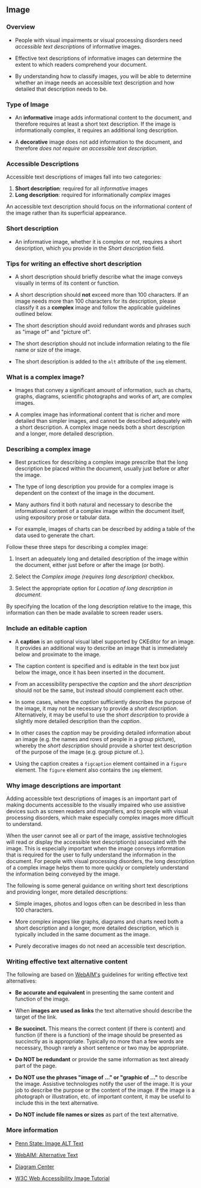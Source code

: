 ## Image

### Overview

* People with visual impairments or visual processing disorders need *accessible text descriptions* of informative images.

* Effective text descriptions of informative images can determine the extent to which readers comprehend your document.

* By understanding how to classify images, you will be able to determine whether an image needs an accessible text description and how detailed that description needs to be.

### Type of Image

* An **informative** image adds informational content to the document, and therefore requires at least a short text description. If the image is informationally complex, it requires an additional long description.

* A **decorative** image does not add information to the document, and therefore *does not require an accessible text description*.

### Accessible Descriptions

Accessible text descriptions of images fall into two categories:

1. **Short description**: required for all *informative* images
1. **Long description**: required for informationally *complex* images

An accessible text description should focus on the informational content of the image rather than its superficial appearance.

### Short description

* An informative image, whether it is complex or not, requires a short description, which you provide in the *Short description* field.

### Tips for writing an effective short description

* A short description should briefly describe what the image conveys visually in terms of its content or function.

* A short description should **not** exceed more than 100 characters. If an image needs more than 100 characters for its description, please classify it as a **complex** image and follow the applicable guidelines outlined below.

* The short description should avoid redundant words and phrases such as "image of" and "picture of".

* The short description should not include information relating to the file name or size of the image.

* The short description is added to the `alt` attribute of the `img` element.

### What is a complex image?

* Images that convey a significant amount of information, such as charts, graphs, diagrams, scientific photographs and works of art, are complex images.

* A complex image has informational content that is richer and more detailed than simpler images, and cannot be described adequately with a short description. A complex image needs both a short description and a longer, more detailed description.

### Describing a complex image

* Best practices for describing a complex image prescribe that the long description be placed within the document, usually just before or after the image.

* The type of long description you provide for a complex image is dependent on the context of the image in the document.

* Many authors find it both natural and necessary to describe the informational content of a complex image within the document itself, using expository prose or tabular data.

* For example, images of charts can be described by adding a table of the data used to generate the chart.

Follow these three steps for describing a complex image:

1. Insert an adequately long and detailed description of the image within the document, either just before or after the image (or both).

1. Select the *Complex image (requires long description)* checkbox.

1. Select the appropriate option for *Location of long description in document*.

By specifying the location of the long description relative to the image, this information can then be made available to screen reader users.

### Include an editable caption

* A **caption** is an optional visual label supported by CKEditor for an image. It provides an additional way to describe an image that is immediately below and proximate to the image.

* The caption content is specified and is editable in the text box just below the image, once it has been inserted in the document.

* From an accessibility perspective the *caption* and the *short description* should not be the same, but instead should complement each other.

* In some cases, where the *caption* sufficiently describes the purpose of the image, it may not be necessary to provide a *short description*. Alternatively, it may be useful to use the *short description* to provide a slightly more detailed description than the *caption*.

* In other cases the *caption* may be providing detailed information about an image (e.g. the names and rows of people in a group picture), whereby the *short description* should provide a shorter text description of the purpose of the image (e.g. group picture of..).

* Using the caption creates a `figcaption` element contained in a `figure` element.  The `figure` element also contains the `img` element.

### Why image descriptions are important

Adding accessible text descriptions of images is an important part of making documents accessible to the visually impaired who use assistive devices such as screen readers and magnifiers, and to people with visual processing disorders, which make especially complex images more difficult to understand.

When the user cannot see all or part of the image, assistive technologies will read or display the accessible text description(s) associated with the image. This is especially important when the image conveys information that is required for the user to fully understand the information in the document. For people with visual processing disorders, the long description of a complex image helps them to more quickly or completely understand the information being conveyed by the image.

The following is some general guidance on writing short text descriptions and providing longer, more detailed descriptions:

* Simple images, photos and logos often can be described in less than 100 characters.

* More complex images like graphs, diagrams and charts need both a short description and a longer, more detailed description, which is typically included in the same document as the image.

* Purely decorative images do not need an accessible text description.

### Writing effective text alternative content

The following are based on <a href="https://webaim.org/">WebAIM's</a> guidelines for writing effective text alternatives:

* **Be accurate and equivalent** in presenting the same content and function of the image.

* When **images are used as links** the text alternative should describe the target of the link.

* **Be succinct.** This means the correct content (if there is content) and function (if there is a function) of the image should be presented as succinctly as is appropriate. Typically no more than a few words are necessary, though rarely a short sentence or two may be appropriate.

* **Do NOT be redundant** or provide the same information as text already part of the page.

* **Do NOT use the phrases "image of ..." or "graphic of ..."** to describe the image. Assistive technologies notify the user of the image.  It is your job to describe the purpose or the content of the image.  If the image is a photograph or illustration, etc. of important content, it may be useful to include this in the text alternative.

* **Do NOT include file names or sizes** as part of the text alternative.

### More information

* <a href="http://accessibility.psu.edu/images/alttext/" target="_resource">Penn State: Image ALT Text</a>

* <a href="https://webaim.org/techniques/alttext/" target="_resource">WebAIM: Alternative Text</a>

* <a href="http://diagramcenter.org/" target="_resource">Diagram Center</a>

* <a href="https://www.w3.org/WAI/tutorials/images/">W3C Web Accessibility Image Tutorial</a>
